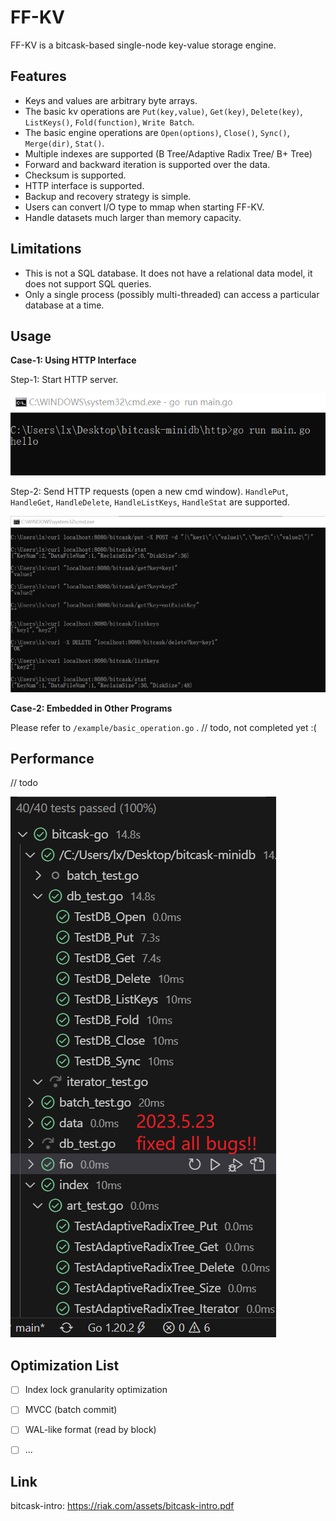 # FF-KV

FF-KV is a bitcask-based single-node key-value storage engine.

## Features

- Keys and values are arbitrary byte arrays.
- The basic kv operations are `Put(key,value)`, `Get(key)`, `Delete(key)`, `ListKeys()`, `Fold(function)`, `Write Batch`.
- The basic engine operations are `Open(options)`, `Close()`, `Sync()`, `Merge(dir)`, `Stat()`.
- Multiple indexes are supported (B Tree/Adaptive Radix Tree/ B+ Tree)
- Forward and backward iteration is supported over the data.
- Checksum is supported.
- HTTP interface is supported.
- Backup and recovery strategy is simple.
- Users can convert I/O type to mmap when starting FF-KV.
- Handle datasets much larger than memory capacity.

## Limitations

- This is not a SQL database. It does not have a relational data model, it does not support SQL queries.
- Only a single process (possibly multi-threaded) can access a particular database at a time.

## Usage

**Case-1: Using HTTP Interface**

Step-1: Start HTTP server.

![http-1](/imgs/http1-setup.png)

Step-2: Send HTTP requests (open a new cmd window).
 `HandlePut`, `HandleGet`, `HandleDelete`, `HandleListKeys`, `HandleStat`  are supported.

![http-2](/imgs/http2-curl.png)

**Case-2: Embedded in Other Programs**

Please refer to `/example/basic_operation.go` .  // todo, not completed yet :(

## Performance

// todo

![fixed-all-bugs](/imgs/test5.23.png)

## Optimization List

- [ ] Index lock granularity optimization

- [ ] MVCC (batch commit)

- [ ] WAL-like format (read by block)
- [ ] ...

## Link

bitcask-intro: https://riak.com/assets/bitcask-intro.pdf
